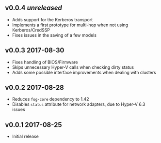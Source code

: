 ## v0.0.4 *unreleased*

- Adds support for the Kerberos transport
- Implements a first prototype for multi-hop when not using Kerberos/CredSSP
- Fixes issues in the saving of a few models

## v0.0.3 2017-08-30

- Fixes handling of BIOS/Firmware
- Skips unnecessary Hyper-V calls when checking dirty status
- Adds some possible interface improvements when dealing with clusters

## v0.0.2 2017-08-28

- Reduces `fog-core` dependency to 1.42
- Disables `status` attribute for network adapters, due to Hyper-V 6.3 issues

## v0.0.1 2017-08-25

- Initial release
